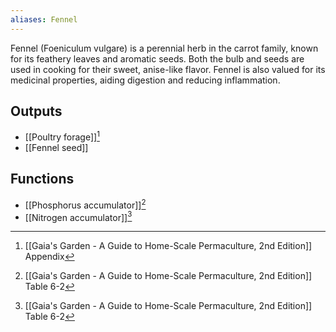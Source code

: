 ```yaml
---
aliases: Fennel
---
```

Fennel (Foeniculum vulgare) is a perennial herb in the carrot family, known for its feathery leaves and aromatic seeds. Both the bulb and seeds are used in cooking for their sweet, anise-like flavor. Fennel is also valued for its medicinal properties, aiding digestion and reducing inflammation.
## Outputs
- [[Poultry forage]][^1]
- [[Fennel seed]]

## Functions
- [[Phosphorus accumulator]][^2]
- [[Nitrogen accumulator]][^2]

[^1]: [[Gaia's Garden - A Guide to Home-Scale Permaculture, 2nd Edition]] Appendix
[^2]: [[Gaia's Garden - A Guide to Home-Scale Permaculture, 2nd Edition]] Table 6-2
